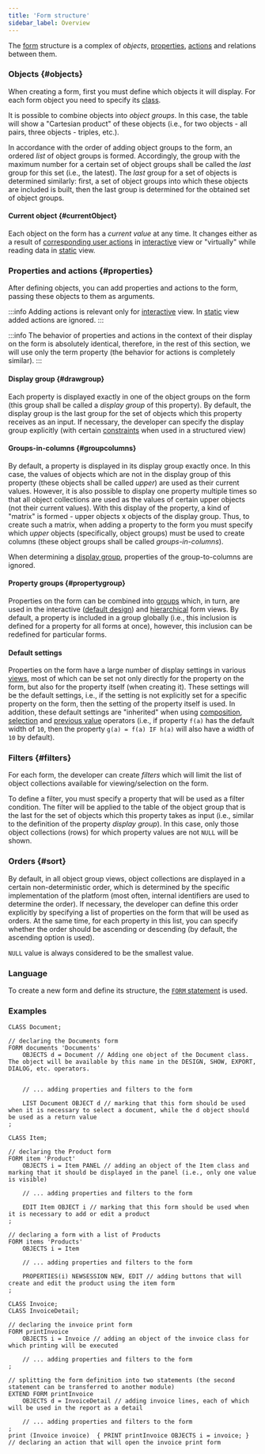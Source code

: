 ```yaml
---
title: 'Form structure'
sidebar_label: Overview
---
```


The [form](Forms.md) structure is a complex of *objects*, [properties](Properties.md), [actions](Actions.md) and relations between them.

### Objects {#objects}

When creating a form, first you must define which objects it will display. For each form object you need to specify its [class](Classes.md).

It is possible to combine objects into *object groups*. In this case, the table will show a "Cartesian product" of these objects (i.e., for two objects - all pairs, three objects - triples, etc.). 

In accordance with the order of adding object groups to the form, an ordered *list* of object groups is formed. Accordingly, the group with the maximum number for a certain set of object groups shall be called the *last* group for this set (i.e., the latest). The *last* group for a set of objects is determined similarly: first, a set of object groups into which these objects are included is built, then the last group is determined for the obtained set of object groups.

#### Current object {#currentObject}

Each object on the form has a *current value* at any time. It changes either as a result of [corresponding user actions](Interactive_view.md#objects) in [interactive](Interactive_view.md) view or "virtually" while reading data in [static](Static_view.md) view.

### Properties and actions {#properties}

After defining objects, you can add properties and actions to the form, passing these objects to them as arguments.


:::info
Adding actions is relevant only for [interactive](Interactive_view.md) view. In [static](Static_view.md) view added actions are ignored.
:::


:::info
The behavior of properties and actions in the context of their display on the form is absolutely identical, therefore, in the rest of this section, we will use only the term property (the behavior for actions is completely similar).
:::

  
#### Display group {#drawgroup}

Each property is displayed exactly in one of the object groups on the form (this group shall be called a *display group* of this property). By default, the display group is the last group for the set of objects which this property receives as an input. If necessary, the developer can specify the display group explicitly (with certain [constraints](Structured_view.md#drawgroup-broken) when used in a structured view)

#### Groups-in-columns {#groupcolumns}

By default, a property is displayed in its display group exactly once. In this case, the values of objects which are not in the display group of this property (these objects shall be called *upper*) are used as their current values. However, it is also possible to display one property multiple times so that all object collections are used as the values of certain upper objects (not their current values). With this display of the property, a kind of "matrix" is formed - upper objects x objects of the display group. Thus, to create such a matrix, when adding a property to the form you must specify which *upper* objects (specifically, object groups) must be used to create columns (these object groups shall be called *groups-in-columns*).

When determining a [display group](#drawgroup), properties of the group-to-columns are ignored.

#### Property groups {#propertygroup}

Properties on the form can be combined into [groups](Groups_of_properties_and_actions.md) which, in turn, are used in the interactive ([default design](Form_design.md#defaultDesign)) and [hierarchical](Structured_view.md#hierarchy) form views. By default, a property is included in a group globally (i.e., this inclusion is defined for a property for all forms at once), however, this inclusion can be redefined for particular forms.

#### Default settings

Properties on the form have a large number of display settings in various [views](Form_views.md), most of which can be set not only directly for the property on the form, but also for the property itself (when creating it). These settings will be the default settings, i.e., if the setting is not explicitly set for a specific property on the form, then the setting of the property itself is used. In addition, these default settings are "inherited" when using [composition](Composition_JOIN.md), [selection](Selection_CASE_IF_MULTI_OVERRIDE_EXCLUSIVE.md) and [previous value](Previous_value_PREV.md) operators (i.e., if property `f(a)` has the default width of `10`, then the property `g(a) = f(a) IF h(a)` will also have a width of `10` by default).

### Filters {#filters}

For each form, the developer can create *filters* which will limit the list of object collections available for viewing/selection on the form.

To define a filter, you must specify a property that will be used as a filter condition. The filter will be applied to the table of the object group that is the last for the set of objects which this property takes as input (i.e., similar to the definition of the property *display group*). In this case, only those object collections (rows) for which property values are not `NULL` will be shown.

### Orders {#sort}

By default, in all object group views, object collections are displayed in a certain non-deterministic order, which is determined by the specific implementation of the platform (most often, internal identifiers are used to determine the order). If necessary, the developer can define this order explicitly by specifying a list of properties on the form that will be used as orders. At the same time, for each property in this list, you can specify whether the order should be ascending or descending (by default, the ascending option is used).

`NULL` value is always considered to be the smallest value. 

### Language

To create a new form and define its structure, the [`FORM` statement](FORM_statement.md) is used.

### Examples

 

```lsf
CLASS Document;

// declaring the Documents form
FORM documents 'Documents'
    OBJECTS d = Document // Adding one object of the Document class. The object will be available by this name in the DESIGN, SHOW, EXPORT, DIALOG, etc. operators.


    // ... adding properties and filters to the form

    LIST Document OBJECT d // marking that this form should be used when it is necessary to select a document, while the d object should be used as a return value
;

CLASS Item;

// declaring the Product form
FORM item 'Product'
    OBJECTS i = Item PANEL // adding an object of the Item class and marking that it should be displayed in the panel (i.e., only one value is visible)

    // ... adding properties and filters to the form

    EDIT Item OBJECT i // marking that this form should be used when it is necessary to add or edit a product
;

// declaring a form with a list of Products
FORM items 'Products'
    OBJECTS i = Item

    // ... adding properties and filters to the form

    PROPERTIES(i) NEWSESSION NEW, EDIT // adding buttons that will create and edit the product using the item form
;

CLASS Invoice;
CLASS InvoiceDetail;

// declaring the invoice print form
FORM printInvoice
    OBJECTS i = Invoice // adding an object of the invoice class for which printing will be executed

    // ... adding properties and filters to the form
;

// splitting the form definition into two statements (the second statement can be transferred to another module)
EXTEND FORM printInvoice
    OBJECTS d = InvoiceDetail // adding invoice lines, each of which will be used in the report as a detail

    // ... adding properties and filters to the form
;
print (Invoice invoice)  { PRINT printInvoice OBJECTS i = invoice; } // declaring an action that will open the invoice print form
```
